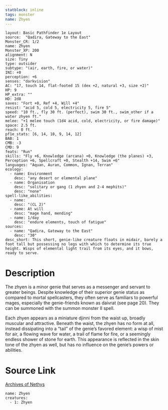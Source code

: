 ```yaml
---
statblock: inline
tags: monster
name: Zhyen
---
```

```statblock
layout: Basic Pathfinder 1e Layout
source:  "Qadira, Gateway to the East"
Monster_CR: 1/2
name: Zhyen
Monster_XP: 200
alignment: N
size: Tiny
type: outsider
subtype: "(air, earth, fire, or water)"
INI: +0
perception: +6
senses: "darkvision"
AC: "17, touch 14, flat-footed 15 (dex +2, natural +3, size +2)"
HP: 9
HP_extra: ""
HD: 2d8
saves: "Fort +0, Ref +4, Will +4"
resist: "acid 5, cold 5, electricity 5, fire 5"
speed: "10 ft., fly 30 ft. (perfect), swim 30 ft., swim_other if a water zhyen ft."
melee: "+1 melee touch (1d4 acid, cold, electricity, or fire damage)"
space: 2.5 ft.
reach: 0 ft.
pf1e_stats: [6, 14, 10, 9, 14, 12]
BAB: 1
CMB: -3
CMD: 9
feats: "Run"
skills: "Fly +6, Knowledge (arcana) +0, Knowledge (the planes) +3, Perception +6, Spellcraft +0, Stealth +14, Swim +6"
languages: "Aquan, Auran, Common, Ignan, Terran"
ecology:
  - name: Environment
    desc: "any desert or elemental plane"
  - name: Organisation
    desc: "solitary or gang (1 zhyen and 2-4 mephits)"
    desc: "none"
spell-like_abilities:
  - name:
    desc: "(CL 2)"
  - name: At will
    desc: "mage hand, mending"
  - name: 1/day
    desc: "endure elements, touch of fatigue"
sources:
  - name: "Qadira, Gateway to the East"
    desc: "30"
desc_short: This short, genie-like creature floats in midair, barely a foot tall but possessing no legs with which to determine its true height. Wisps of elemental light trail from its eyes, and it bows, ready to serve.
```
# Description
The zhyen is a minor genie that serves as a messenger and servant to greater beings. Despite knowledge of their superior genie status as compared to mortal spellcasters, they often serve as familiars to powerful mages, especially the genie-friends known as daivrat (see page 20). They can be summoned with the summon monster II spell.

Each zhyen appears as a miniature djinni from the waist up, broadly muscular and attractive. Beneath the waist, the zhyen has no form at all, instead dissipating into a “tail” of the genie’s favored element: a wisp of mist for air, a flowing wave for water, a trail of flame for fire, or a seemingly endless shower of stone for earth. This appearance is reflected in the skin tone of the zhyen as well, but has no influence on the genie’s powers or abilities.
# Source Link
[Archives of Nethys](https://aonprd.com/MonsterDisplay.aspx?ItemName=Zhyen)
```encounter-table
name: Zhyen
creatures:
  - 1: Zhyen
```
